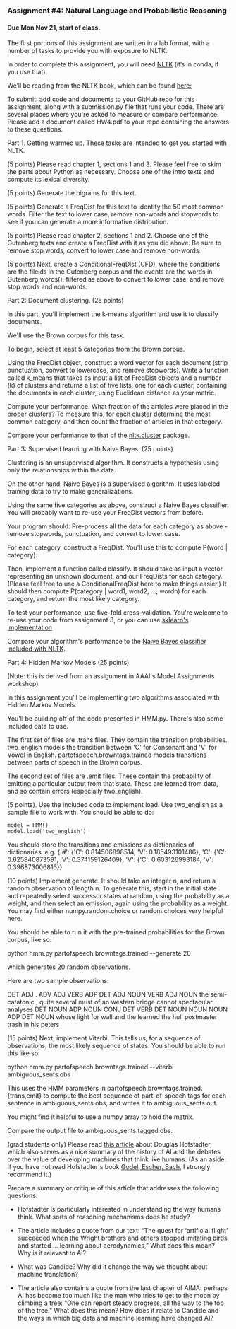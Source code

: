 ### Assignment #4: Natural Language and Probabilistic Reasoning 

#### Due Mon Nov 21, start of class. 

The first portions of this assignment are written in a lab format, with a number of tasks to provide you with exposure to NLTK.

In order to complete this assignment, you will need [NLTK](https://www.nltk.org) (it’s in conda, if you use that).

We’ll be reading from the NLTK book, which can be found [here:](https://www.nltk.org/book/)

To submit: add code and documents to your GitHub repo for this assignment, along with a submission.py file that runs your code. 
There are several places where you're asked to measure or compare performance. Please add a document called HW4.pdf to your repo containing the answers to these questions.


Part 1. Getting warmed up. These tasks are intended to get you started with NLTK.

(5 points) Please read chapter 1, sections 1 and 3. Please feel free to skim the parts about Python as necessary. Choose one of the intro texts and compute its lexical diversity.

(5 points) Generate the bigrams for this text.

(5 points) Generate a FreqDist for this text to identify the 50 most common words. Filter the text to lower case, remove non-words and stopwords to see if you can generate a more informative distribution.

(5 points) Please read chapter 2, sections 1 and 2. Choose one of the Gutenberg texts and create a FreqDist with it as you did above. Be sure to remove stop words, convert to lower case and remove non-words.

(5 points) Next, create a ConditionalFreqDist (CFD), where the conditions are the fileids in the Gutenberg corpus and the events are the words in Gutenberg.words(), filtered as above to convert to lower case, and remove stop words and non-words.

Part 2: Document clustering. (25 points)

In this part, you'll implement the k-means algorithm and use it to classify documents.

We'll use the Brown corpus for this task.

To begin, select at least 5 categories from the Brown corpus.

Using the FreqDist object, construct a word vector for each document (strip punctuation, convert to lowercase, and remove stopwords). Write a function called k_means that takes as input a list of FreqDist objects and a number (k) of clusters and returns a list of five lists, one for each cluster, containing the documents in each cluster, using Euclidean distance as your metric.

Compute your performance. What fraction of the articles were placed in the proper clusters? To measure this, for each cluster determine the most common category, and then count the fraction of articles in that category.

Compare your performance to that of the [nltk.cluster](https://www.nltk.org/api/nltk.cluster.html) package.

Part 3: Supervised learning with Naive Bayes. (25 points)

Clustering is an unsupervised algorithm. It constructs a hypothesis using only the relationships within the data.

On the other hand, Naive Bayes is a supervised algorithm. It uses labeled training data to try to make generalizations.

Using the same five categories as above, construct a Naive Bayes classifier. You will probably want to re-use your FreqDist vectors from before.

Your program should: Pre-process all the data for each category as above - remove stopwords, punctuation, and convert to lower case.

For each category, construct a FreqDist. You'll use this to compute P(word | category).

Then, implement a function called classify. It should take as input a vector representing an unknown document, and our FreqDists for each category. (Please feel free to use a ConditionalFreqDist here to make things easier.) It should then compute P(category | word1, word2, ..., wordn) for each category, and return the most likely category.

To test your performance, use five-fold cross-validation. You're welcome to re-use your code from assignment 3, or you can use [sklearn's implementation](https://scikit-learn.org/stable/modules/cross_validation.html)

Compare your algorithm's performance to the [Naive Bayes classifier included with NLTK](https://www.nltk.org/api/nltk.classify.naivebayes.html?highlight=naive%20bayes#module-nltk.classify.naivebayes).

Part 4: Hidden Markov Models (25 points)

(Note: this is derived from an assignment in AAAI's Model Assignments workshop)

In this assignment you'll be implementing two algorithms associated with Hidden Markov Models.

You'll be building off of the code presented in HMM.py. There's also some included data to use.

The first set of files are .trans files. They contain the transition probabilities. two_english models the transition between 'C' for Consonant and 'V' for Vowel in English. partofspeech.browntags.trained models transitions between parts of speech in the Brown corpus.

The second set of files are .emit files. These contain the probability of emitting a particular output from that state. These are learned from data, and so contain errors (especially two_english).

(5 points). Use the included code to implement load. Use two_english as a sample file to work with. You should be able to do:

    model = HMM()
    model.load('two_english')

You should store the transitions and emissions as dictionaries of dictionaries. e.g. {'#': {'C': 0.814506898514, 'V': 0.185493101486}, 'C': {'C': 0.625840873591, 'V': 0.374159126409}, 'V': {'C': 0.603126993184, 'V': 0.396873006816}}

(10 points) Implement generate. It should take an integer n, and return a random observation of length n. To generate this, start in the initial state and repeatedly select successor states at random, using the probability as a weight, and then select an emission, again using the probability as a weight. You may find either numpy.random.choice or random.choices very helpful here.

You should be able to run it with the pre-trained probabilities for the Brown corpus, like so:

python hmm.py partofspeech.browntags.trained --generate 20

which generates 20 random observations.

Here are two sample observations:

DET ADJ . ADV ADJ VERB ADP DET ADJ NOUN VERB ADJ NOUN
the semi-catatonic , quite several must of an western bridge cannot spectacular analyses
DET NOUN ADP NOUN CONJ DET VERB DET NOUN NOUN NOUN ADP DET NOUN
whose light for wall and the learned the hull postmaster trash in his peters


(15 points) Next, implement Viterbi. This tells us, for a sequence of observations, the most likely sequence of states. You should be able to run this like so:

python hmm.py partofspeech.browntags.trained --viterbi ambiguous_sents.obs

This uses the HMM parameters in partofspeech.browntags.trained.{trans,emit} to compute the best sequence of part-of-speech tags for each sentence in ambiguous_sents.obs, and writes it to ambiguous_sents.out.

You might find it helpful to use a numpy array to hold the matrix.

Compare the output file to ambiguous_sents.tagged.obs.

(grad students only) Please read [this article](https://www.theatlantic.com/magazine/archive/2013/11/the-man-who-would-teach-machines-to-think/309529/) 
about Douglas Hofstadter, which also serves as a nice summary of the history of AI and the debates over the value of developing machines that think like humans. (As an aside: If you have not read Hofstadter's book [Godel, Escher, Bach](https://en.wikipedia.org/wiki/G%C3%B6del,_Escher,_Bach), I strongly recommend it.)

Prepare a summary or critique of this article that addresses the following questions:

- Hofstadter is particularly interested in understanding the way humans think. What sorts of reasoning mechanisms does he study?
    
- The article includes a quote from our text: “The quest for ‘artificial flight’ succeeded when the Wright brothers and others stopped imitating birds and started … learning about aerodynamics,” What does this mean? Why is it relevant to AI?

- What was Candide? Why did it change the way we thought about machine translation?

- The article also contains a quote from the last chapter of AIMA: perhaps AI has become too much like the man who tries to get to the moon by climbing a tree: “One can report steady progress, all the way to the top of the tree.” What does this mean? How does it relate to Candide and the ways in which big data and machine learning have changed AI?

 